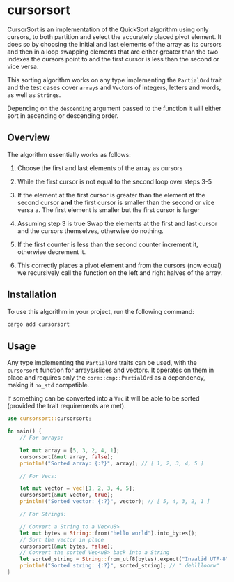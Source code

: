 # cursorsort

CursorSort is an implementation of the QuickSort algorithm using only cursors,
to both partition and select the accurately placed pivot element. It does so by
choosing the initial and last elements of the array as its cursors and then in a
loop swapping elements that are either greater than the two indexes the cursors
point to and the first cursor is less than the second or vice versa.

This sorting algorithm works on any type implementing the `PartialOrd` trait
and the test cases cover `array`s and `Vec`tors of integers, letters and words,
as well as `String`s.

Depending on the `descending` argument passed to the function it will either
sort in ascending or descending order.

## Overview

The algorithm essentially works as follows:

1. Choose the first and last elements of the array as cursors

1. While the first cursor is not equal to the second loop over steps 3-5

1. If the element at the first cursor is greater than the element at the second
   cursor **and** the first cursor is smaller than the second or vice versa
   a. The first element is smaller but the first cursor is larger

1. Assuming step 3 is true Swap the elements at the first and last cursor and
   the cursors themselves, otherwise do nothing.

1. If the first counter is less than the second counter increment it, otherwise
   decrement it.

1. This correctly places a pivot element and from the cursors (now equal) we
   recursively call the function on the left and right halves of the array.

## Installation

To use this algorithm in your project, run the following command:

```sh
cargo add cursorsort
```

## Usage

Any type implementing the `PartialOrd` traits can be used, with the `cursorsort`
function for arrays/slices and vectors. It operates on them in place and
requires only the `core::cmp::PartialOrd` as a dependency, making it `no_std`
compatible.

If something can be converted into a `Vec` it will be able to be sorted
(provided the trait requirements are met).

```rust
use cursorsort::cursorsort;

fn main() {
    // For arrays:

    let mut array = [5, 3, 2, 4, 1];
    cursorsort(&mut array, false);
    println!("Sorted array: {:?}", array); // [ 1, 2, 3, 4, 5 ]

    // For Vecs:

    let mut vector = vec![1, 2, 3, 4, 5];
    cursorsort(&mut vector, true);
    println!("Sorted vector: {:?}", vector); // [ 5, 4, 3, 2, 1 ]

    // For Strings:

    // Convert a String to a Vec<u8>
    let mut bytes = String::from("hello world").into_bytes();
    // Sort the vector in place
    cursorsort(&mut bytes, false);
    // Convert the sorted Vec<u8> back into a String
    let sorted_string = String::from_utf8(bytes).expect("Invalid UTF-8");
    println!("Sorted string: {:?}", sorted_string); // " dehllloorw"
}
```
